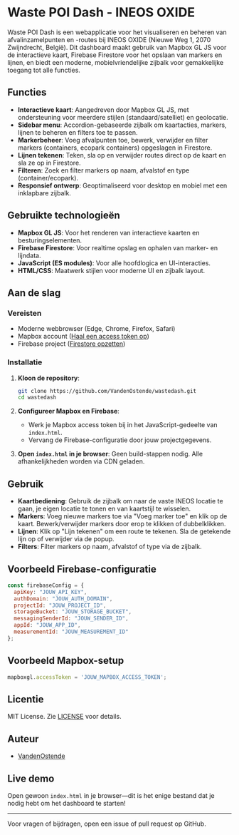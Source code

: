 # Waste POI Dash - INEOS OXIDE

Waste POI Dash is een webapplicatie voor het visualiseren en beheren van afvalinzamelpunten en -routes bij INEOS OXIDE (Nieuwe Weg 1, 2070 Zwijndrecht, België). Dit dashboard maakt gebruik van Mapbox GL JS voor de interactieve kaart, Firebase Firestore voor het opslaan van markers en lijnen, en biedt een moderne, mobielvriendelijke zijbalk voor gemakkelijke toegang tot alle functies.

## Functies

- **Interactieve kaart**: Aangedreven door Mapbox GL JS, met ondersteuning voor meerdere stijlen (standaard/satelliet) en geolocatie.
- **Sidebar menu**: Accordion-gebaseerde zijbalk om kaartacties, markers, lijnen te beheren en filters toe te passen.
- **Markerbeheer**: Voeg afvalpunten toe, bewerk, verwijder en filter markers (containers, ecopark containers) opgeslagen in Firestore.
- **Lijnen tekenen**: Teken, sla op en verwijder routes direct op de kaart en sla ze op in Firestore.
- **Filteren**: Zoek en filter markers op naam, afvalstof en type (container/ecopark).
- **Responsief ontwerp**: Geoptimaliseerd voor desktop en mobiel met een inklapbare zijbalk.

## Gebruikte technologieën

- **Mapbox GL JS**: Voor het renderen van interactieve kaarten en besturingselementen.
- **Firebase Firestore**: Voor realtime opslag en ophalen van marker- en lijndata.
- **JavaScript (ES modules)**: Voor alle hoofdlogica en UI-interacties.
- **HTML/CSS**: Maatwerk stijlen voor moderne UI en zijbalk layout.

## Aan de slag

### Vereisten

- Moderne webbrowser (Edge, Chrome, Firefox, Safari)
- Mapbox account ([Haal een access token op](https://www.mapbox.com/))
- Firebase project ([Firestore opzetten](https://firebase.google.com/docs/firestore))

### Installatie

1. **Kloon de repository**:
   ```bash
   git clone https://github.com/VandenOstende/wastedash.git
   cd wastedash
   ```

2. **Configureer Mapbox en Firebase**:
   - Werk je Mapbox access token bij in het JavaScript-gedeelte van `index.html`.
   - Vervang de Firebase-configuratie door jouw projectgegevens.

3. **Open `index.html` in je browser**:
   Geen build-stappen nodig. Alle afhankelijkheden worden via CDN geladen.

## Gebruik

- **Kaartbediening**: Gebruik de zijbalk om naar de vaste INEOS locatie te gaan, je eigen locatie te tonen en van kaartstijl te wisselen.
- **Markers**: Voeg nieuwe markers toe via "Voeg marker toe" en klik op de kaart. Bewerk/verwijder markers door erop te klikken of dubbelklikken.
- **Lijnen**: Klik op "Lijn tekenen" om een route te tekenen. Sla de getekende lijn op of verwijder via de popup.
- **Filters**: Filter markers op naam, afvalstof of type via de zijbalk.

## Voorbeeld Firebase-configuratie

```js
const firebaseConfig = {
  apiKey: "JOUW_API_KEY",
  authDomain: "JOUW_AUTH_DOMAIN",
  projectId: "JOUW_PROJECT_ID",
  storageBucket: "JOUW_STORAGE_BUCKET",
  messagingSenderId: "JOUW_SENDER_ID",
  appId: "JOUW_APP_ID",
  measurementId: "JOUW_MEASUREMENT_ID"
};
```

## Voorbeeld Mapbox-setup

```js
mapboxgl.accessToken = 'JOUW_MAPBOX_ACCESS_TOKEN';
```

## Licentie

MIT License. Zie [LICENSE](LICENSE) voor details.

## Auteur

- [VandenOstende](https://github.com/VandenOstende)

## Live demo

Open gewoon `index.html` in je browser—dit is het enige bestand dat je nodig hebt om het dashboard te starten!

---

Voor vragen of bijdragen, open een issue of pull request op GitHub.
